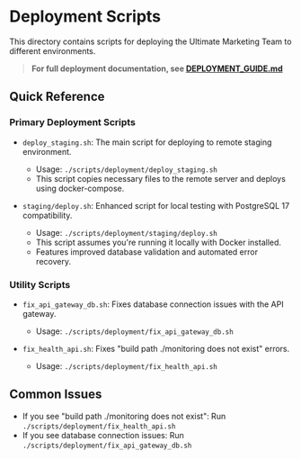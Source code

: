 # Deployment Scripts

This directory contains scripts for deploying the Ultimate Marketing Team to different environments.

> **For full deployment documentation, see [DEPLOYMENT_GUIDE.md](../../docs/deployment/DEPLOYMENT_GUIDE.md)**

## Quick Reference

### Primary Deployment Scripts

- `deploy_staging.sh`: The main script for deploying to remote staging environment.
  - Usage: `./scripts/deployment/deploy_staging.sh`
  - This script copies necessary files to the remote server and deploys using docker-compose.

- `staging/deploy.sh`: Enhanced script for local testing with PostgreSQL 17 compatibility.
  - Usage: `./scripts/deployment/staging/deploy.sh`
  - This script assumes you're running it locally with Docker installed.
  - Features improved database validation and automated error recovery.

### Utility Scripts

- `fix_api_gateway_db.sh`: Fixes database connection issues with the API gateway.
  - Usage: `./scripts/deployment/fix_api_gateway_db.sh`

- `fix_health_api.sh`: Fixes "build path ./monitoring does not exist" errors.
  - Usage: `./scripts/deployment/fix_health_api.sh`

## Common Issues

- If you see "build path ./monitoring does not exist": Run `./scripts/deployment/fix_health_api.sh`
- If you see database connection issues: Run `./scripts/deployment/fix_api_gateway_db.sh`